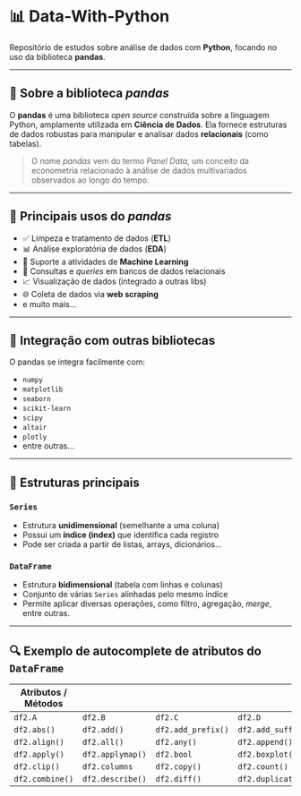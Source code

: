 # 📊 Data-With-Python

Repositório de estudos sobre análise de dados com **Python**, focando no uso da biblioteca **pandas**.

---

## 🐼 Sobre a biblioteca *pandas*

O **pandas** é uma biblioteca *open source* construída sobre a linguagem Python, amplamente utilizada em **Ciência de Dados**. Ela fornece estruturas de dados robustas para manipular e analisar dados **relacionais** (como tabelas).

> O nome *pandas* vem do termo *Panel Data*, um conceito da econometria relacionado à análise de dados multivariados observados ao longo do tempo.

---

## 🧠 Principais usos do *pandas*

- ✅ Limpeza e tratamento de dados (**ETL**)
- 📊 Análise exploratória de dados (**EDA**)
- 🤖 Suporte a atividades de **Machine Learning**
- 🔎 Consultas e *queries* em bancos de dados relacionais
- 📈 Visualização de dados (integrado a outras libs)
- 🌐 Coleta de dados via **web scraping**
- e muito mais...

---

## 🔗 Integração com outras bibliotecas

O pandas se integra facilmente com:

- `numpy`
- `matplotlib`
- `seaborn`
- `scikit-learn`
- `scipy`
- `altair`
- `plotly`
- entre outras...

---

## 📐 Estruturas principais

### `Series`
- Estrutura **unidimensional** (semelhante a uma coluna)
- Possui um **índice (index)** que identifica cada registro
- Pode ser criada a partir de listas, arrays, dicionários...

### `DataFrame`
- Estrutura **bidimensional** (tabela com linhas e colunas)
- Conjunto de várias `Series` alinhadas pelo mesmo índice
- Permite aplicar diversas operações, como filtro, agregação, *merge*, entre outras.

---

## 🔍 Exemplo de autocomplete de atributos do `DataFrame`

| Atributos / Métodos   |                     |                     |                     |
|-----------------------|---------------------|---------------------|---------------------|
| `df2.A`               | `df2.B`             | `df2.C`             | `df2.D`             |
| `df2.abs()`           | `df2.add()`         | `df2.add_prefix()`  | `df2.add_suffix()`  |
| `df2.align()`         | `df2.all()`         | `df2.any()`         | `df2.append()`      |
| `df2.apply()`         | `df2.applymap()`    | `df2.bool`          | `df2.boxplot()`     |
| `df2.clip()`          | `df2.columns`       | `df2.copy()`        | `df2.count()`       |
| `df2.combine()`       | `df2.describe()`    | `df2.diff()`        | `df2.duplicated()`  |
